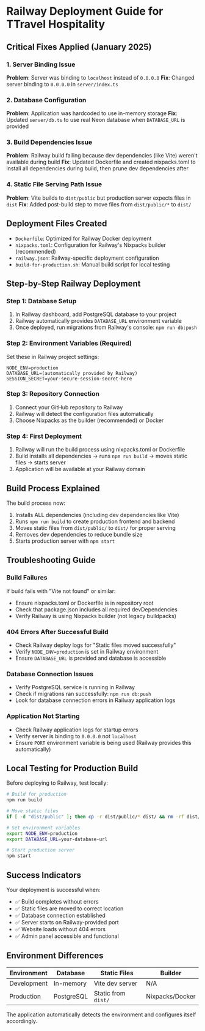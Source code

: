 # Railway Deployment Guide for TTravel Hospitality

## Critical Fixes Applied (January 2025)

### 1. Server Binding Issue
**Problem**: Server was binding to `localhost` instead of `0.0.0.0`
**Fix**: Changed server binding to `0.0.0.0` in `server/index.ts`

### 2. Database Configuration  
**Problem**: Application was hardcoded to use in-memory storage
**Fix**: Updated `server/db.ts` to use real Neon database when `DATABASE_URL` is provided

### 3. Build Dependencies Issue
**Problem**: Railway build failing because dev dependencies (like Vite) weren't available during build
**Fix**: Updated Dockerfile and created nixpacks.toml to install all dependencies during build, then prune dev dependencies after

### 4. Static File Serving Path Issue
**Problem**: Vite builds to `dist/public` but production server expects files in `dist`
**Fix**: Added post-build step to move files from `dist/public/*` to `dist/`

## Deployment Files Created

- `Dockerfile`: Optimized for Railway Docker deployment
- `nixpacks.toml`: Configuration for Railway's Nixpacks builder (recommended)
- `railway.json`: Railway-specific deployment configuration
- `build-for-production.sh`: Manual build script for local testing

## Step-by-Step Railway Deployment

### Step 1: Database Setup
1. In Railway dashboard, add PostgreSQL database to your project
2. Railway automatically provides `DATABASE_URL` environment variable
3. Once deployed, run migrations from Railway's console: `npm run db:push`

### Step 2: Environment Variables (Required)
Set these in Railway project settings:
```
NODE_ENV=production
DATABASE_URL=(automatically provided by Railway)
SESSION_SECRET=your-secure-session-secret-here
```

### Step 3: Repository Connection
1. Connect your GitHub repository to Railway
2. Railway will detect the configuration files automatically
3. Choose Nixpacks as the builder (recommended) or Docker

### Step 4: First Deployment
1. Railway will run the build process using nixpacks.toml or Dockerfile
2. Build installs all dependencies → runs `npm run build` → moves static files → starts server
3. Application will be available at your Railway domain

## Build Process Explained

The build process now:
1. Installs ALL dependencies (including dev dependencies like Vite)
2. Runs `npm run build` to create production frontend and backend
3. Moves static files from `dist/public/` to `dist/` for proper serving
4. Removes dev dependencies to reduce bundle size
5. Starts production server with `npm start`

## Troubleshooting Guide

### Build Failures
If build fails with "Vite not found" or similar:
- Ensure nixpacks.toml or Dockerfile is in repository root
- Check that package.json includes all required devDependencies
- Verify Railway is using Nixpacks builder (not legacy buildpacks)

### 404 Errors After Successful Build
- Check Railway deploy logs for "Static files moved successfully"
- Verify `NODE_ENV=production` is set in Railway environment
- Ensure `DATABASE_URL` is provided and database is accessible

### Database Connection Issues
- Verify PostgreSQL service is running in Railway
- Check if migrations ran successfully: `npm run db:push`
- Look for database connection errors in Railway application logs

### Application Not Starting
- Check Railway application logs for startup errors
- Verify server is binding to `0.0.0.0` not `localhost`
- Ensure `PORT` environment variable is being used (Railway provides this automatically)

## Local Testing for Production Build

Before deploying to Railway, test locally:
```bash
# Build for production
npm run build

# Move static files
if [ -d "dist/public" ]; then cp -r dist/public/* dist/ && rm -rf dist/public; fi

# Set environment variables
export NODE_ENV=production
export DATABASE_URL=your-database-url

# Start production server
npm start
```

## Success Indicators

Your deployment is successful when:
- ✅ Build completes without errors
- ✅ Static files are moved to correct location
- ✅ Database connection established
- ✅ Server starts on Railway-provided port
- ✅ Website loads without 404 errors
- ✅ Admin panel accessible and functional

## Environment Differences

| Environment | Database | Static Files | Builder |
|-------------|----------|--------------|---------|
| Development | In-memory | Vite dev server | N/A |
| Production | PostgreSQL | Static from `dist/` | Nixpacks/Docker |

The application automatically detects the environment and configures itself accordingly.